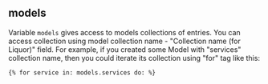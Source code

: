 ## models
Variable `models` gives access to models collections of entries. You can access collection using model collection name - "Collection name (for Liquor)" field. For example, if you created some Model with "services" collection name, then you could iterate its collection using "for" tag like this:

```handlebars
{% for service in: models.services do: %}
```
